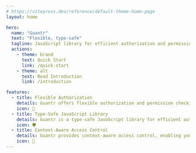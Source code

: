 ```yaml
---
# https://vitepress.dev/reference/default-theme-home-page
layout: home

hero:
  name: "Guantr"
  text: "Flexible, type-safe"
  tagline: JavaScript library for efficient authorization and permission checking
  actions:
    - theme: brand
      text: Quick Start
      link: /quick-start
    - theme: alt
      text: Read Introduction
      link: /introduction

features:
  - title: Flexible Authorization
    details: Guantr offers flexible authorization and permission checking, allowing you to manage permission rules and control access with minimal overhead and a simple API.
    icon: 🦾
  - title: Type-Safe JavaScript Library
    details: Guantr is a type-safe JavaScript library for efficient authorization and permission checking, ensuring type safety in your codebase.
    icon: 🛡️
  - title: Context-Aware Access Control
    details: Guantr provides context-aware access control, enabling you to set rules based on contextual information, enhancing the security and flexibility of your application.
    icon: 🧩
---
```

